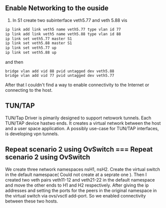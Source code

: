## Enable Networking to the ouside

1) In S1 create two subinterface veth5.77 and veth 5.88 vis
``` bash
ip link add link veth5 name veth5.77 type vlan id 77
ip link add link veth5 name veth5.88 type vlan id 88
ip link set veth5.77 master S1
ip link set veth5.88 master S1
ip link set veth5.77 up
ip link set veth5.88 up
```
and then
```
bridge vlan add vid 88 pvid untagged dev veth5.88
bridge vlan add vid 77 pvid untagged dev veth5.77
```
After that I couldn't find a way to enable connectivity to the Internet or connecting to the host.

## TUN/TAP
TUN/Tap Driver is pimarily designed to support netowork tunnels. Each TUN/TAP device hastwo ends. It creates a virtual network between the host and a user space application. A possibly use-case for TUN/TAP interfaces, is developing vpn tunnels.


## Repeat scenario 2 using OvSwitch === Repeat scenario 2 using OvSwitch
We create three network namespaces nsH1, nsH2. Create the virtual switch in the default namespace( Could not create at a seprate one ). Then I created two veth pairs veth11-12 and veth21-22 in the default namespace and move the other ends to H1 and H2 respectively. After giving the ip addresses and setting the ports for the peers in the original namespace in the virtual switch via ovs/vsctl add-port. So we enabled connectivity between these two hosts.
